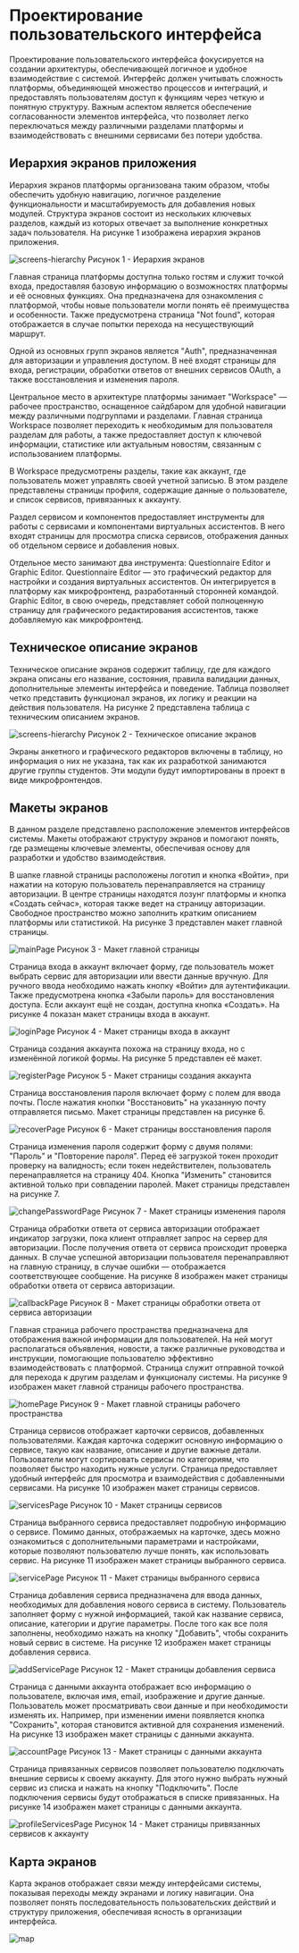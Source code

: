 # Проектирование пользовательского интерфейса

Проектирование пользовательского интерфейса фокусируется на создании архитектуры, обеспечивающей логичное и удобное взаимодействие с системой. Интерфейс должен учитывать сложность платформы, объединяющей множество процессов и интеграций, и предоставлять пользователям доступ к функциям через четкую и понятную структуру. Важным аспектом является обеспечение согласованности элементов интерфейса, что позволяет легко переключаться между различными разделами платформы и взаимодействовать с внешними сервисами без потери удобства.

## Иерархия экранов приложения

Иерархия экранов платформы организована таким образом, чтобы обеспечить удобную навигацию, логичное разделение функциональности и масштабируемость для добавления новых модулей. Структура экранов состоит из нескольких ключевых разделов, каждый из которых отвечает за выполнение конкретных задач пользователя. На рисунке 1 изображена иерархия экранов приложения.

![screens-hierarchy](./Картинки/screens-hierarchy.png)
Рисунок 1 - Иерархия экранов

Главная страница платформы доступна только гостям и служит точкой входа, предоставляя базовую информацию о возможностях платформы и её основных функциях. Она предназначена для ознакомления с платформой, чтобы новые пользователи могли понять её преимущества и особенности. Также предусмотрена страница "Not found", которая отображается в случае попытки перехода на несуществующий маршрут.

Одной из основных групп экранов является "Auth", предназначенная для авторизации и управления доступом. В неё входят страницы для входа, регистрации, обработки ответов от внешних сервисов OAuth, а также восстановления и изменения пароля.

Центральное место в архитектуре платформы занимает "Workspace" — рабочее пространство, оснащенное сайдбаром для удобной навигации между различными подгруппами и разделами. Главная страница Workspace позволяет переходить к необходимым для пользователя разделам для работы, а также предоставляет доступ к ключевой информации, статистике или актуальным новостям, связанным с использованием платформы.

В Workspace предусмотрены разделы, такие как аккаунт, где пользователь может управлять своей учетной записью. В этом разделе представлены страницы профиля, содержащие данные о пользователе, и список сервисов, привязанных к аккаунту.

Раздел сервисом и компонентов предоставляет инструменты для работы с сервисами и компонентами виртуальных ассистентов. В него входят страницы для просмотра списка сервисов, отображения данных об отдельном сервисе и добавления новых.

Отдельное место занимают два инструмента: Questionnaire Editor и Graphic Editor. Questionnaire Editor — это графический редактор для настройки и создания виртуальных ассистентов. Он интегрируется в платформу как микрофронтенд, разработанный сторонней командой. Graphic Editor, в свою очередь, представляет собой полноценную страницу для графического редактирования ассистентов, также добавляемую как микрофронтенд.

## Техническое описание экранов

Техническое описание экранов содержит таблицу, где для каждого экрана описаны его название, состояния, правила валидации данных, дополнительные элементы интерфейса и поведение. Таблица позволяет четко представить функционал экранов, их логику и реакции на действия пользователя. На рисунке 2 представлена таблица с техническим описанием экранов.

![screens-hierarchy](./Картинки/table.png)
Рисунок 2 - Техническое описание экранов

Экраны анкетного и графического редакторов включены в таблицу, но информация о них не указана, так как их разработкой занимаются другие группы студентов. Эти модули будут импортированы в проект в виде микрофронтендов.

## Макеты экранов

В данном разделе представлено расположение элементов интерфейсов системы. Макеты отображают структуру экранов и помогают понять, где размещены ключевые элементы, обеспечивая основу для разработки и удобство взаимодействия.

В шапке главной страницы расположены логотип и кнопка «Войти», при нажатии на которую пользователь перенаправляется на страницу авторизации. В центре страницы находятся лозунг платформы и кнопка «Создать сейчас», которая также ведет на страницу авторизации. Свободное пространство можно заполнить кратким описанием платформы или статистикой. На рисунке 3 представлен макет главной страницы.

![mainPage](./Картинки/pages/mainPage.png)
Рисунок 3 - Макет главной страницы

Страница входа в аккаунт включает форму, где пользователь может выбрать сервис для авторизации или ввести данные вручную. Для ручного ввода необходимо нажать кнопку «Войти» для аутентификации. Также предусмотрена кнопка «Забыли пароль» для восстановления доступа. Если аккаунт ещё не создан, доступна кнопка «Создать». На рисунке 4 показан макет страницы входа в аккаунт.

![loginPage](./Картинки/pages/loginPage.png)
Рисунок 4 - Макет страницы входа в аккаунт

Страница создания аккаунта похожа на страницу входа, но с изменённой логикой формы. На рисунке 5 представлен её макет.

![registerPage](./Картинки/pages/registerPage.png)
Рисунок 5 - Макет страницы создания аккаунта

Страница восстановления пароля включает форму с полем для ввода почты. После нажатия кнопки "Восстановить" на указанную почту отправляется письмо. Макет страницы представлен на рисунке 6.

![recoverPage](./Картинки/pages/recoverPage.png)
Рисунок 6 - Макет страницы восстановления пароля

Страница изменения пароля содержит форму с двумя полями: "Пароль" и "Повторение пароля". Перед её загрузкой токен проходит проверку на валидность; если токен недействителен, пользователь перенаправляется на страницу 404. Кнопка "Изменить" становится активной только при совпадении паролей. Макет страницы представлен на рисунке 7.

![changePasswordPage](./Картинки/pages/changePasswordPage.png)
Рисунок 7 - Макет страницы изменения пароля

Страница обработки ответа от сервиса авторизации отображает индикатор загрузки, пока клиент отправляет запрос на сервер для авторизации. После получения ответа от сервиса происходит проверка данных. В случае успешной авторизации пользователя перенаправляют на главную страницу, в случае ошибки — отображается соответствующее сообщение. На рисунке 8 изображен макет страницы обработки ответа от сервиса авторизации.

![callbackPage](./Картинки/pages/callbackPage.png)
Рисунок 8 - Макет страницы обработки ответа от сервиса авторизации

Главная страница рабочего пространства предназначена для отображения важной информации для пользователей. На ней могут располагаться объявления, новости, а также различные руководства и инструкции, помогающие пользователю эффективно взаимодействовать с платформой. Страница служит отправной точкой для перехода к другим разделам и функционалу системы. На рисунке 9 изображен макет главной страницы рабочего пространства.

![homePage](./Картинки/pages/homePage.png)
Рисунок 9 - Макет главной страницы рабочего пространства

Страница сервисов отображает карточки сервисов, добавленных пользователями. Каждая карточка содержит основную информацию о сервисе, такую как название, описание и другие важные детали. Пользователи могут сортировать сервисы по категориям, что позволяет быстро находить нужные услуги. Страница предоставляет удобный интерфейс для просмотра и взаимодействия с добавленными сервисами. На рисунке 10 изображен макет страницы сервисов.

![servicesPage](./Картинки/pages/servicesPage.png)
Рисунок 10 - Макет страницы сервисов

Страница выбранного сервиса предоставляет подробную информацию о сервисе. Помимо данных, отображаемых на карточке, здесь можно ознакомиться с дополнительными параметрами и настройками, которые позволяют пользователю лучше понять, как использовать сервис. На рисунке 11 изображен макет страницы выбранного сервиса.

![servicePage](./Картинки/pages/servicePage.png)
Рисунок 11 - Макет страницы выбранного сервиса

Страница добавления сервиса предназначена для ввода данных, необходимых для добавления нового сервиса в систему. Пользователь заполняет форму с нужной информацией, такой как название сервиса, описание, категории и другие параметры. После того как все поля заполнены, необходимо нажать на кнопку "Добавить", чтобы сохранить новый сервис в системе. На рисунке 12 изображен макет страницы добавления сервиса.

![addServicePage](./Картинки/pages/addServicePage.png)
Рисунок 12 - Макет страницы добавления сервиса

Страница с данными аккаунта отображает всю информацию о пользователе, включая имя, email, изображение и другие данные. Пользователь может просматривать свои данные и при необходимости изменять их. Например, при изменении имени появляется кнопка "Сохранить", которая становится активной для сохранения изменений. На рисунке 13 изображен макет страницы с данными аккаунта.

![accountPage](./Картинки/pages/accountPage.png)
Рисунок 13 - Макет страницы с данными аккаунта

Страница привязанных сервисов позволяет пользователю подключать внешние сервисы к своему аккаунту. Для этого нужно выбрать нужный сервис из списка и нажать на кнопку "Подключить". После подключения сервисы будут отображаться в списке привязанных. На рисунке 14 изображен макет страницы с данными аккаунта.

![profileServicesPage](./Картинки/pages/profileServicesPage.png)
Рисунок 14 - Макет страницы привязанных сервисов к аккаунту

## Карта экранов

Карта экранов отображает связи между интерфейсами системы, показывая переходы между экранами и логику навигации. Она позволяет понять последовательность пользовательских действий и структуру приложения, обеспечивая ясность в организации интерфейса.

![map](./Картинки/map.png)
